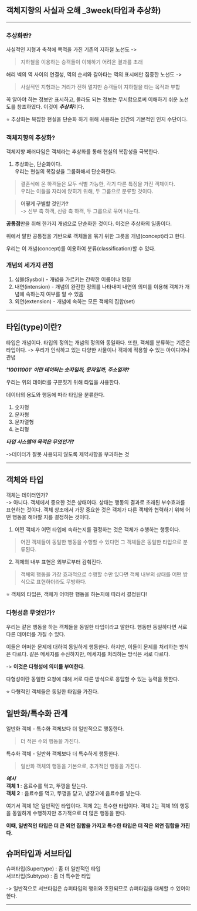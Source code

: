 ## 객체지향의 사실과 오해 _3week(타입과 추상화)
---

### 추상화란? 

사실적인 지형과 축척에 목적을 가진 기존의 지하철 노선도 -> 
>지하철을 이용하는 승객들이 이해하기 어려운 결과를 초래   

해리 벡의 역 사이의 연결성, 역의 순서와 갈아타는 역의 표시에만 집중한 노선도 -> 
> 사실적인 지형과는 거리가 전혀 멀지만 승객들이 지하철을 타는 목적과 부합

꼭 알아야 하는 정보만 표시하고, 몰라도 되는 정보는 무시함으로써 이해하기 쉬운 노선도를 창조하였다. 이것이 ***추상화***이다.

⭐️ 추상화는 복잡한 현실을 단순화 하기 위해 사용하는 인간의 기본적인 인지 수단이다. 

### **객체지향의 추상화?**

객체지향 패러다임은 객체라는 추상화를 통해 현실의 복잡성을 극복한다.

1. 추상화는, 단순화이다.   
우리는 현실의 복잡성을 그룹화해서 단순화한다.
>  결혼식에 온 하객들은 모두 식별 가능한, 각기 다른 특징을 가진 객체이다.     
우리는 이들을 자리에 앉히기 위해, 두 그룹으로 분류할 것이다.

> **어떻게 구별할 것인가?**   
-> 신부 측 하객, 신랑 측 하객, 두 그룹으로 묶어 나눈다. 

 **공통점**만을 취해 한가지 개념으로 단순화한 것이다. 이것은 추상화의 일종이다.

위에서 말한 공통점을 기반으로 객체들을 묶기 위한 그릇을 개념(concept)라고 한다. 

우리는 이 개념(concept)를 이용하여 분류(classification)할 수 있다.

### 개념의 세가지 관점 
1. 심볼(Sysbol) - 개념을 가르키는 간략한 이름이나 명칭
2. 내연(intension) - 개념의 완전한 정의를 나타내며 내연의 의미를 이용해 객체가 개념에 속하는지 여부를 알 수 있음
3. 외연(extension) - 개념에 속하는 모든 객체의 집합(set)

---

## 타입(type)이란?

타입은 개념이다. 타입의 정의는 개념의 정의와 동일하다. 또한, 객체를 분류하는 기준은 타입이다.
-> 우리가 인식하고 있는 다양한 사물이나 객체에 적용할 수 있는 아이디어나 관념

***'10011001' 이란 데이터는 숫자일까, 문자일까, 주소일까?***

우리는 위의 데이터를 구분짓기 위해 타입을 사용한다. 

데이터의 용도와 행동에 따라 타입을 분류한다. 
1. 숫자형
2. 문자형 
3. 문자열형
4. 논리형

***타입 시스템의 목적은 무엇인가?***

->데이터가 잘못 사용되지 않도록 제약사항을 부과하는 것



---

## 객체와 타입

객체는 데이터인가?   
-> 아니다. 객체에서 중요한 것은 상태이다.    상태는 행동의 결과로 초래된 부수효과를 표현하는 것이다.  객체 창조에서 가장 중요한 것은 객체가 다른 객체와 협력하기 위해 어떤 행동을 해야할 지를 결정하는 것이다.

1. 어떤 객체가 어떤 타입에 속하는지를 결정하는 것은 객체가 수행하는 행동이다.
> 어떤 객체들이 동일한 행동을 수행할 수 있다면 그 객체들은 동일한 타입으로 분류된다.

2. 객체의 내부 표현은 외부로부터 감춰진다.
> 객체의 행동을 가장 효과적으로 수행할 수만 있다면 객체 내부의 상태를 어떤 방식으로 표현하더라도 무방하다.

⭐️ 객체의 타입은, 객체가 어떠한 행동을 하는지에 따라서 결정된다! 

### 다형성은 무엇인가?

우리는 같은 행동을 하는 객체들을 동일한 타입이라고 말한다. 행동만 동일하다면 서로 다른 데이터를 가질 수 있다.    

이들은 어떠한 문제에 대하여 동일하게 행동한다. 하지만, 이들이 문제를 처리하는 방식은 다르다. 같은 메세지를 수신하지만, 메세지를 처리하는 방식은 서로 다르다. 

-> **이것은 다형성에 의미를 부여한다.**

다형성이란 동일한 요청에 대해 서로 다른 방식으로 응답할 수 있는 능력을 뜻한다.

⭐️ 다형적인 객체들은 동일한 타입을 가진다. 

## 일반화/특수화 관계 

일반화 객체 - 특수화 객체보다 더 일반적으로 행동한다.
> 더 적은 수의 행동을 가진다.   

특수화 객체 - 일반화 객체보다 더 특수하게 행동한다.
> 일반화 객체의 행동을 기본으로, 추가적인 행동을 가진다. 

***예시***  
**객체 1** : 음료수를 먹고, 뚜껑을 닫는다.   
**객체 2** : 음료수를 먹고, 뚜껑을 닫고, 냉장고에 음료수를 넣는다.

여기서 객체 1은 일반적인 타입이다. 
객체 2는 특수한 타입이다. 객체 2는 객체 1의 행동을 동일하게 수행하지만 추가적으로 더 많은 행동을 한다.

**이때, 일반적인 타입은 더 큰 외연 집합을 가지고 특수한 타입은 더 작은 외연 집합을 가진다.**

## 슈퍼타입과 서브타입

슈퍼타입(Supertype) : 좀 더 일반적인 타입  
서브타입(Subtype) : 좀 더 특수한 타입

-> 일반적으로 서브타입은 슈퍼타입의 행위와 호환되므로 슈퍼타입을 대체할 수 있어야한다.

---
